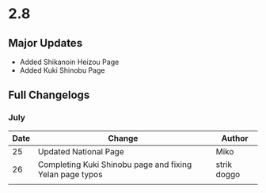 # 2.8

## Major Updates

* Added Shikanoin Heizou Page
* Added Kuki Shinobu Page

## Full Changelogs

### July

| Date | Change                                                   | Author      |
| ---- | -------------------------------------------------------- | ----------- |
| 25   | Updated National Page                                    | Miko        |
| 26   | Completing Kuki Shinobu page and fixing Yelan page typos | strik doggo |
|      |                                                          |             |

